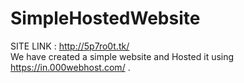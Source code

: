 # SimpleHostedWebsite
SITE LINK : http://5p7ro0t.tk/ <br>
We have created a simple website and Hosted it using https://in.000webhost.com/ .
